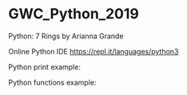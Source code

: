 # GWC_Python_2019
Python: 7 Rings by Arianna Grande

Online Python IDE
https://repl.it/languages/python3


Python print example:


Python functions example:
